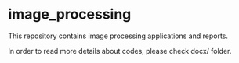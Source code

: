 # image_processing
This repository contains image processing applications and reports.

In order to read more details about codes, please check docx/ folder.
